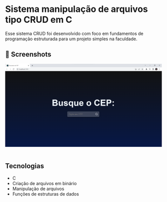 # Sistema manipulação de arquivos tipo CRUD em C
Esse sistema CRUD foi desenvolvido com foco em fundamentos de programação estruturada para um projeto simples na faculdade.

## :camera_flash: Screenshots
<!-- You can add more screenshots here if you like -->
<img src="/Captura de tela 2023-05-24 183840.png" width="700px" img src="/Captura de tela 2023-05-24 183920.png" width="700px">&emsp;
## Tecnologias
* C
* Criação de arquivos em binário
* Manipulação de arquivos
* Funções de estruturas de dados
